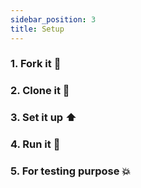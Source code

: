 ```yaml
---
sidebar_position: 3
title: Setup
---
```



### 1. Fork it :fork_and_knife:


### 2. Clone it :busts_in_silhouette:


### 3. Set it up :arrow_up:


### 4. Run it :checkered_flag:


### 5. For testing purpose 💥 
